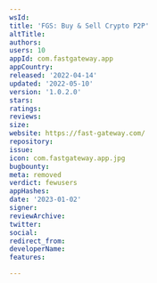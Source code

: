 ```yaml
---
wsId: 
title: 'FGS: Buy & Sell Crypto P2P'
altTitle: 
authors: 
users: 10
appId: com.fastgateway.app
appCountry: 
released: '2022-04-14'
updated: '2022-05-10'
version: '1.0.2.0'
stars: 
ratings: 
reviews: 
size: 
website: https://fast-gateway.com/
repository: 
issue: 
icon: com.fastgateway.app.jpg
bugbounty: 
meta: removed
verdict: fewusers
appHashes: 
date: '2023-01-02'
signer: 
reviewArchive: 
twitter: 
social: 
redirect_from: 
developerName: 
features: 

---
```


